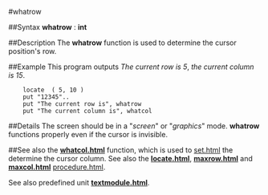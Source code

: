 
#whatrow

##Syntax
**whatrow** : **int**


##Description
The **whatrow** function is used to determine the cursor position's row.


##Example
This program outputs _The current row is 5_, _the current column is 15_.

        locate  ( 5, 10 )
        put "12345"..
        put "The current row is", whatrow
        put "The current column is", whatcol
##Details
The screen should be in a "_screen_" or "_graphics_" mode. **whatrow** functions properly even if the cursor is invisible.


##See also
the **[whatcol.html](whatcol)** function, which is used to [set.html](set) the determine the cursor column. See also the **[locate.html](locate)**, **[maxrow.html](maxrow)** and **[maxcol.html](maxcol)** [procedure.html](procedure).

See also predefined unit **[textmodule.html](Text)**.

